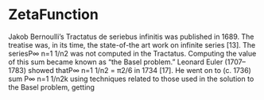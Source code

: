 # ZetaFunction


Jakob Bernoulli’s Tractatus de seriebus infinitis was published in 1689. The
treatise was, in its time, the state-of-the art work on infinite series [13]. The seriesP∞
n=1 1/n2 was not computed in the Tractatus. Computing the value of this sum
became known as “the Basel problem.” Leonard Euler (1707–1783) showed thatP∞
n=1 1/n2 = π2/6 in 1734 [17]. He went on to (c. 1736) sum P∞
n=1 1/n2k using
techniques related to those used in the solution to the Basel problem, getting

